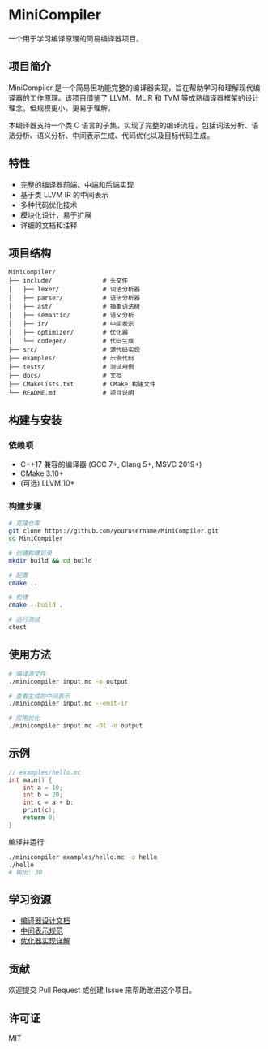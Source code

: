 # MiniCompiler

一个用于学习编译原理的简易编译器项目。

## 项目简介

MiniCompiler 是一个简易但功能完整的编译器实现，旨在帮助学习和理解现代编译器的工作原理。该项目借鉴了 LLVM、MLIR 和 TVM 等成熟编译器框架的设计理念，但规模更小，更易于理解。

本编译器支持一个类 C 语言的子集，实现了完整的编译流程，包括词法分析、语法分析、语义分析、中间表示生成、代码优化以及目标代码生成。

## 特性

- 完整的编译器前端、中端和后端实现
- 基于类 LLVM IR 的中间表示
- 多种代码优化技术
- 模块化设计，易于扩展
- 详细的文档和注释

## 项目结构

```
MiniCompiler/
├── include/              # 头文件
│   ├── lexer/            # 词法分析器
│   ├── parser/           # 语法分析器
│   ├── ast/              # 抽象语法树
│   ├── semantic/         # 语义分析
│   ├── ir/               # 中间表示
│   ├── optimizer/        # 优化器
│   └── codegen/          # 代码生成
├── src/                  # 源代码实现
├── examples/             # 示例代码
├── tests/                # 测试用例
├── docs/                 # 文档
├── CMakeLists.txt        # CMake 构建文件
└── README.md             # 项目说明
```

## 构建与安装

### 依赖项

- C++17 兼容的编译器 (GCC 7+, Clang 5+, MSVC 2019+)
- CMake 3.10+
- (可选) LLVM 10+

### 构建步骤

```bash
# 克隆仓库
git clone https://github.com/yourusername/MiniCompiler.git
cd MiniCompiler

# 创建构建目录
mkdir build && cd build

# 配置
cmake ..

# 构建
cmake --build .

# 运行测试
ctest
```

## 使用方法

```bash
# 编译源文件
./minicompiler input.mc -o output

# 查看生成的中间表示
./minicompiler input.mc --emit-ir

# 应用优化
./minicompiler input.mc -O1 -o output
```

## 示例

```c
// examples/hello.mc
int main() {
    int a = 10;
    int b = 20;
    int c = a + b;
    print(c);
    return 0;
}
```

编译并运行:

```bash
./minicompiler examples/hello.mc -o hello
./hello
# 输出: 30
```

## 学习资源

- [编译器设计文档](docs/design.md)
- [中间表示规范](docs/ir_spec.md)
- [优化器实现详解](docs/optimizations.md)

## 贡献

欢迎提交 Pull Request 或创建 Issue 来帮助改进这个项目。

## 许可证

MIT 